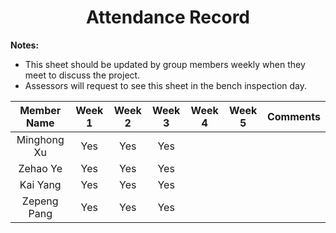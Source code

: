 <h1 align="center">
  Attendance Record
</h1>

**Notes:**
- This sheet should be updated by group members weekly when they meet to discuss the project.
- Assessors will request to see this sheet in the bench inspection day.

| Member Name | Week 1 | Week 2 | Week 3 | Week 4 | Week 5 | Comments
|     :-:     |  :--:  |  :--:  |  :--:  |  :--:  |  :--:  |:-
| Minghong Xu |  Yes   |  Yes   |  Yes   |        |        |
| Zehao Ye    |  Yes   |  Yes   |  Yes   |        |        |
| Kai Yang    |  Yes   |  Yes   |  Yes   |        |        |
| Zepeng Pang |  Yes   |  Yes   |  Yes   |        |        |
